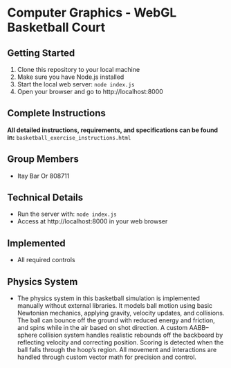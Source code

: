 # Computer Graphics - WebGL Basketball Court

## Getting Started
1. Clone this repository to your local machine
2. Make sure you have Node.js installed
3. Start the local web server: `node index.js`
4. Open your browser and go to http://localhost:8000

## Complete Instructions
**All detailed instructions, requirements, and specifications can be found in:**
`basketball_exercise_instructions.html`

## Group Members
- Itay Bar Or 808711

## Technical Details
- Run the server with: `node index.js`
- Access at http://localhost:8000 in your web browser

## Implemented
- All required controls

## Physics System
- The physics system in this basketball simulation is implemented manually without external libraries. It models ball motion using basic Newtonian mechanics, applying gravity, velocity updates, and collisions. The ball can bounce off the ground with reduced energy and friction, and spins while in the air based on shot direction. A custom AABB–sphere collision system handles realistic rebounds off the backboard by reflecting velocity and correcting position. Scoring is detected when the ball falls through the hoop’s region. All movement and interactions are handled through custom vector math for precision and control.
